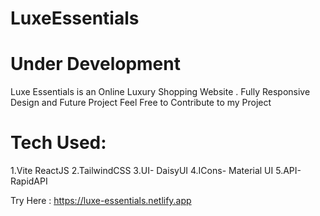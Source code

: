 # LuxeEssentials
# Under Development
Luxe Essentials is an Online Luxury Shopping Website . Fully Responsive Design and Future Project
Feel Free to Contribute to my Project

# Tech Used:
1.Vite ReactJS
2.TailwindCSS
3.UI- DaisyUI
4.ICons- Material UI
5.API- RapidAPI

Try Here : https://luxe-essentials.netlify.app
